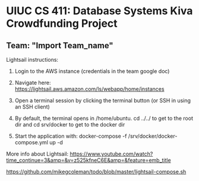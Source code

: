 # UIUC CS 411: Database Systems Kiva Crowdfunding Project
## Team: "Import Team_name"


Lightsail instructions:

1. Login to the AWS instance (credentials in the team google doc)

2. Navigate here:
https://lightsail.aws.amazon.com/ls/webapp/home/instances

3. Open a terminal session by clicking the terminal button (or SSH in using an SSH client)

4. By default, the terminal opens in /home/ubuntu.
cd ../../ to get to the root dir and cd srv/docker to get to the docker dir

5. Start the application with:
docker-compose -f /srv/docker/docker-compose.yml up -d


More info about Lightsail:
https://www.youtube.com/watch?time_continue=3&amp=&v=z525kfneC6E&amp=&feature=emb_title

https://github.com/mikegcoleman/todo/blob/master/lightsail-compose.sh
